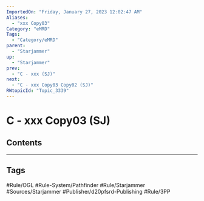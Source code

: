 ```yaml
---
ImportedOn: "Friday, January 27, 2023 12:02:47 AM"
Aliases:
  - "xxx Copy03"
Category: "eMRD"
Tags:
  - "Category/eMRD"
parent:
  - "Starjammer"
up:
  - "Starjammer"
prev:
  - "C - xxx (SJ)"
next:
  - "C - xxx Copy03 Copy02 (SJ)"
RWtopicId: "Topic_3339"
---
```

# C - xxx Copy03 (SJ)
## Contents

---
## Tags
#Rule/OGL #Rule-System/Pathfinder #Rule/Starjammer #Sources/Starjammer #Publisher/d20pfsrd-Publishing #Rule/3PP

